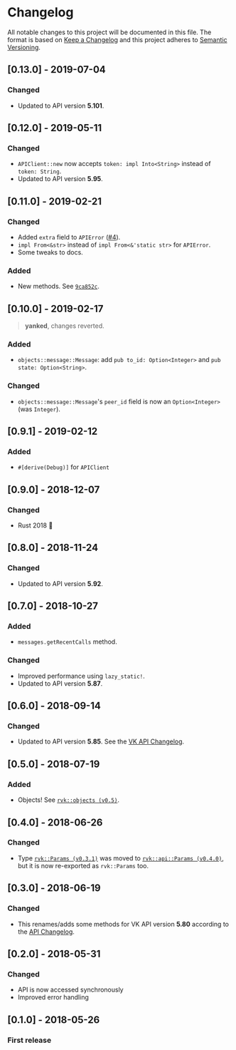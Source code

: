 # Changelog
All notable changes to this project will be documented in this file.
The format is based on [Keep a Changelog](http://keepachangelog.com/en/1.0.0/)
and this project adheres to [Semantic Versioning](http://semver.org/spec/v2.0.0.html).

## [0.13.0] - 2019-07-04
### Changed
- Updated to API version **5.101**.

## [0.12.0] - 2019-05-11
### Changed
- `APIClient::new` now accepts `token: impl Into<String>` instead of `token: String`.
- Updated to API version **5.95**.

## [0.11.0] - 2019-02-21
### Changed
- Added `extra` field to `APIError` ([#4](https://github.com/u32i64/rvk/pull/4)).
- `impl From<&str>` instead of `impl From<&'static str>` for `APIError`.
- Some tweaks to docs.

### Added
- New methods. See [`9ca852c`](https://github.com/u32i64/rvk/commit/9ca852cbd9154a6a9374fe727bcd06c16dfe7111).

## [0.10.0] - 2019-02-17
> **yanked**, changes reverted.
### Added
- `objects::message::Message`: add `pub to_id: Option<Integer>` and `pub state: Option<String>`.
### Changed
- `objects::message::Message`'s `peer_id` field is now an `Option<Integer>` (was `Integer`).

## [0.9.1] - 2019-02-12
### Added
- `#[derive(Debug)]` for `APIClient`

## [0.9.0] - 2018-12-07
### Changed
- Rust 2018 :tada:

## [0.8.0] - 2018-11-24
### Changed
- Updated to API version **5.92**.

## [0.7.0] - 2018-10-27
### Added
- `messages.getRecentCalls` method.

### Changed
- Improved performance using `lazy_static!`.
- Updated to API version **5.87**.

## [0.6.0] - 2018-09-14
### Changed
- Updated to API version **5.85**. See the [VK API Changelog](https://vk.com/dev/versions).

## [0.5.0] - 2018-07-19
### Added
- Objects! See [`rvk::objects (v0.5)`](https://docs.rs/rvk/0.5/rvk/objects/index.html).

## [0.4.0] - 2018-06-26
### Changed
- Type [`rvk::Params (v0.3.1)`](https://docs.rs/rvk/0.3.1/rvk/type.Params.html) was moved to [`rvk::api::Params (v0.4.0)`](https://docs.rs/rvk/0.4.0/rvk/api/type.Params.html), but it is now re-exported as `rvk::Params` too.

## [0.3.0] - 2018-06-19
### Changed
- This renames/adds some methods for VK API version **5.80** according to the [API Changelog](https://vk.com/dev/versions).

## [0.2.0] - 2018-05-31
### Changed
- API is now accessed synchronously
- Improved error handling

## [0.1.0] - 2018-05-26
### First release
